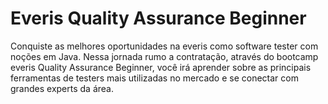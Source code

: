 # Everis Quality Assurance Beginner

Conquiste as melhores oportunidades na everis como software tester com noções em Java. Nessa jornada rumo a contratação, através do bootcamp everis Quality Assurance Beginner, você irá aprender sobre as principais ferramentas 
de testers mais utilizadas no mercado e se conectar com grandes experts da área.